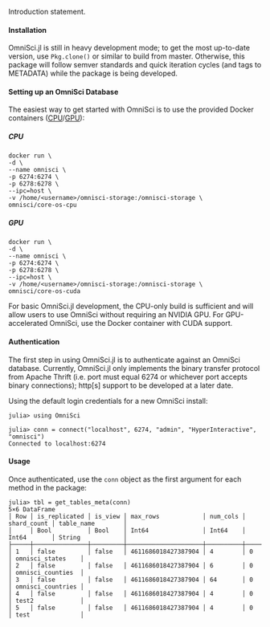Introduction statement.

#### Installation

OmniSci.jl is still in heavy development mode; to get the most up-to-date version, use `Pkg.clone()` or similar to build from master. Otherwise, this package will follow semver standards and quick iteration cycles (and tags to METADATA) while the package is being developed.

#### Setting up an OmniSci Database

The easiest way to get started with OmniSci is to use the provided Docker containers ([CPU](https://hub.docker.com/r/omnisci/core-os-cpu)/[GPU](https://hub.docker.com/r/omnisci/core-os-cuda)):

##### CPU
```
docker run \
-d \
--name omnisci \
-p 6274:6274 \
-p 6278:6278 \
--ipc=host \
-v /home/<username>/omnisci-storage:/omnisci-storage \
omnisci/core-os-cpu
```

##### GPU
```
docker run \
-d \
--name omnisci \
-p 6274:6274 \
-p 6278:6278 \
--ipc=host \
-v /home/<username>/omnisci-storage:/omnisci-storage \
omnisci/core-os-cuda
```

For basic OmniSci.jl development, the CPU-only build is sufficient and will allow users to use OmniSci without requiring an NVIDIA GPU. For GPU-accelerated OmniSci, use the Docker container with CUDA support.

#### Authentication

The first step in using OmniSci.jl is to authenticate against an OmniSci database. Currently, OmniSci.jl only implements the binary transfer protocol from Apache Thrift (i.e. port must equal 6274 or whichever port accepts binary connections); http[s] support to be developed at a later date.

Using the default login credentials for a new OmniSci install:

```
julia> using OmniSci

julia> conn = connect("localhost", 6274, "admin", "HyperInteractive", "omnisci")
Connected to localhost:6274
```

#### Usage

Once authenticated, use the `conn` object as the first argument for each method in the package:

```
julia> tbl = get_tables_meta(conn)
5×6 DataFrame
│ Row │ is_replicated │ is_view │ max_rows            │ num_cols │ shard_count │ table_name        │
│     │ Bool          │ Bool    │ Int64               │ Int64    │ Int64       │ String            │
├─────┼───────────────┼─────────┼─────────────────────┼──────────┼─────────────┼───────────────────┤
│ 1   │ false         │ false   │ 4611686018427387904 │ 4        │ 0           │ omnisci_states    │
│ 2   │ false         │ false   │ 4611686018427387904 │ 6        │ 0           │ omnisci_counties  │
│ 3   │ false         │ false   │ 4611686018427387904 │ 64       │ 0           │ omnisci_countries │
│ 4   │ false         │ false   │ 4611686018427387904 │ 4        │ 0           │ test2             │
│ 5   │ false         │ false   │ 4611686018427387904 │ 4        │ 0           │ test              │
```
